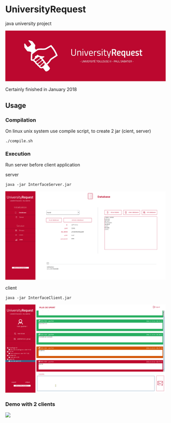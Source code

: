 # UniversityRequest
java university project

![logo](logo.png)

Certainly finished in January 2018

## Usage

### Compilation

On linux unix system use compile script, to create 2 jar (cient, server)

```viml
./compile.sh
```

### Execution

Run server before client application

server
```viml
java -jar InterfaceServer.jar
```
![server](server.png)

client
```viml
java -jar InterfaceClient.jar
```
![client](client.png)


### Demo with 2 clients
[![](https://img.youtube.com/vi/IYOInxo0JOg/0.jpg)](https://youtu.be/IYOInxo0JOg "view on youtube")

